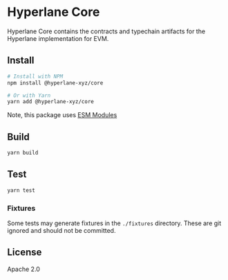 # Hyperlane Core

Hyperlane Core contains the contracts and typechain artifacts for the Hyperlane implementation for EVM.

## Install

```bash
# Install with NPM
npm install @hyperlane-xyz/core

# Or with Yarn
yarn add @hyperlane-xyz/core
```

Note, this package uses [ESM Modules](https://gist.github.com/sindresorhus/a39789f98801d908bbc7ff3ecc99d99c#pure-esm-package)

## Build

```bash
yarn build
```

## Test

```bash
yarn test
```

### Fixtures

Some tests may generate fixtures in the `./fixtures` directory. These are git ignored and should not be committed.

## License

Apache 2.0
